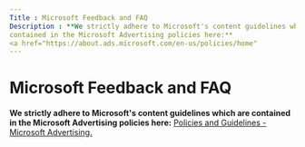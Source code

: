 ```yaml
---
Title : Microsoft Feedback and FAQ
Description : **We strictly adhere to Microsoft's content guidelines which are
contained in the Microsoft Advertising policies here:**
<a href="https://about.ads.microsoft.com/en-us/policies/home"
---
```



# Microsoft Feedback and FAQ



**We strictly adhere to Microsoft's content guidelines which are
contained in the Microsoft Advertising policies here:**
<a href="https://about.ads.microsoft.com/en-us/policies/home"
class="xref" target="_blank">Policies and Guidelines - Microsoft
Advertising.</a>




